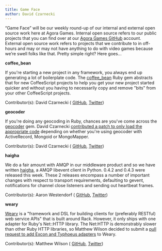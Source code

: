 ```yaml
---
title: Game Face
author: David Czarnecki
---
```

“Game Face” will be our weekly round-up of our internal and external open source work here at Agora Games. Internal open source refers to our public projects that you can find over at our [Agora Games GitHub](https://github.com/agoragames/) account. External open source work refers to projects that we contribute to in off-hours and may or may not have anything to do with video games because we’re swell folks like that. Pretty simple right? Here goes…

 **coffee_bean**

 If you're starting a new project in any framework, you always end up generating a lot of boilerplate code. The [coffee_bean](https://github.com/czarneckid/coffee_bean) Ruby gem abstracts that for new CoffeeScript projects to help you get your new project started quicker and without you having to necessarily copy and remove "bits" from your other CoffeeScript projects.

 Contributor(s): David Czarnecki ( [GitHub](https://github.com/czarneckid/), [Twitter](https://twitter.com/#%21/czarneckid))

 **geocoder**

 If you're doing any geocoding in Ruby, chances are you've come across the [geocoder](https://github.com/alexreisner/geocoder) gem. David Czarnecki [contributed a patch to only load the appropriate code](https://github.com/alexreisner/geocoder/commit/b418e0e4085ec3adc130ac14d51d96354dc41314) depending on whether you're using geocoder with ActiveRecord, Mongoid or MongoMapper.

 Contributor(s): David Czarnecki ( [GitHub](https://github.com/czarneckid/), [Twitter](https://twitter.com/#%21/czarneckid))

 **haigha**

 We do a fair amount with AMQP in our middleware product and so we have written [haigha](https://github.com/agoragames/haigha), a AMQP libevent client in Python. 0.4.2 and 0.4.3 were released this week. These 2 releases encompass a number of important changes with respect to transport requirements, defaulting to gevent, notifications for channel close listeners and sending out heartbeat frames.

 Contributor(s): Aaron Westendorf ( [GitHub](https://github.com/awestendorf/), [Twitter](https://twitter.com/#%21/WashUffize))

 **weary**

 [Weary](https://github.com/mwunsch/weary) is a "framework and DSL for building clients for (preferably RESTful) web service APIs" that is built around Rack. However, it only ships with one adapter for Ruby's Net::HTTP library. The Net:HTTP is demonstrably slower than other Ruby HTTP libraries, so Matthew Wilson decided to submit a [pull request to add Excon and Typhoeus adapters](https://github.com/mwunsch/weary/pull/2) to Weary.

 Contributor(s): Matthew Wilson ( [GitHub](https://github.com/hypomodern/), [Twitter](https://twitter.com/#%21/hypomodern))

